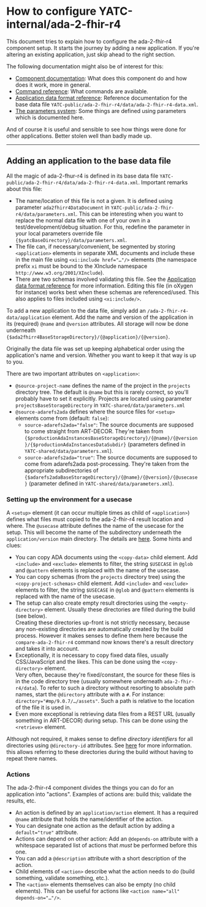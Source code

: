 # How to configure YATC-internal/ada-2-fhir-r4

This document tries to explain how to configure the ada-2-fhir-r4 component setup. It starts the journey by adding a new application. If you're altering an existing application, just skip ahead to the right section.

The following documentation might also be of interest for this:

* [Component documentation](component-documentation.md): What does this component do and how does it work, more in general.
* [Command reference](commands.md): What commands are available.
* [Application data format reference](data-format-reference.md): Reference documentation for the base data file `YATC-public/ada-2-fhir-r4/data/ada-2-fhir-r4-data.xml`.
* [The parameters system](../../../YATC-shared/doc/parameters-system.md): Some things are defined using parameters which is documented here.

And of course it is useful and sensible to see how things were done for other applications. Better stolen well than badly made up.

-----

## Adding an application to the base data file

All the magic of ada-2-fhur-r4 is defined in its base data file `YATC-public/ada-2-fhir-r4/data/ada-2-fhir-r4-data.xml`.  Important remarks about this file:

* The name/location of this file is not a given. It is defined using parameter `ada2fhirr4DataDocument` in `YATC-public/ada-2-fhir-r4/data/parameters.xml`. This can be interesting when you want to replace the normal data file with one of your own in a test/development/debug situation. For this, redefine the parameter in your local parameters override file `{$yatcBaseDirectory}/data/parameters.xml`.
* The file can, if necessary/convenient, be segmented by storing `<application>` elements in separate XML documents and include these in the main file using `<xi:include href="…"/>` elements (the namespace prefix `xi` must be bound to the XInclude namespace `http://www.w3.org/2001/XInclude`).
* There are two schemas involved validating this file. See the [Application data format reference](data-format-reference.md) for more information. Editing this file (in oXygen for instance) works best when these schemas are referenced/used. This also applies to files included using `<xi:include/>`.

To add a new application to the data file, simply add an `/ada-2-fhir-r4-data/application` element. Add the name and version of the application in its (required) `@name` and `@version` attributes. All storage will now be done underneath `{$ada2fhirr4BaseStorageDirectory}/{@application}/{@version}`.

Originally the data file was set up keeping alphabetical order using the application's name and version. Whether you want to keep it that way is up to you.

There are two important attributes on `<application>`:

* `@source-project-name` defines the name of the project in the `projects` directory tree. The default is `@name` but this is rarely correct, so you'll probably have to set it explicitly. Projects are located using parameter `projectsBaseStorageDirectory` in `YATC-shared/data/parameters.xml`
* `@source-adarefs2ada` defines where the source files for `<setup>` elements come from (default: `false`):
  * `source-adarefs2ada="false"`: The source documents are supposed to come straight from ART-DECOR. They're taken from `{$productionAdaInstancesBaseStorageDirectory}/{@name}/{@version}/{$productionAdaInstancesDataSubdir}` (parameters defined in `YATC-shared/data/parameters.xml`).
  * `source-adarefs2ada="true"`: The source documents are supposed to come from adarefs2ada post-processing. They're taken from the appropriate subdirectories of `{$adarefs2adaBaseStorageDirectory}/{@name}/{@version}/{@usecase}` (parameter defined in `YATC-shared/data/parameters.xml`).
  
  
### Setting up the environment for a usecase

A `<setup>` element (it can occur multiple times as child of `<application>`) defines what files must copied to the ada-2-fhir-r4 result location  and where. The `@usecase` attribute defines the name of the usecase for the setup. This will become the name of the subdirectory underneath the `application/version` main directory. The details are [here](data-format-reference.md#setup-element). Some hints and clues:

* You can copy ADA documents using the `<copy-data>` child element. Add `<include>` and `<exclude>` elements to filter, the string `$USECASE` in `@glob` and `@pattern` elements is replaced with the name of the usecase.
* You can copy schemas (from the `projects` directory tree) using the `<copy-project-schemas>` child element. Add `<include>` and `<exclude>` elements to filter, the string `$USECASE` in `@glob` and `@pattern` elements is replaced with the name of the usecase.
* The setup can also create empty result directories using the `<empty-directory>` element. Usually these directories are filled during the build (see below).<br/>Creating these directories up-front is not strictly necessary, because any non-existing directories are automatically created by the build process. However it makes senses to define them here because the `compare-ada-2-fhir-r4` command now knows there's a result directory and takes it into account. 
* Exceptionally, it is necessary to copy fixed data files, usually CSS/JavaScript and the likes. This can be done using the `<copy-directory>` element.<br/>Very often, because they're fixed/constant, the source for these files is in the code directory tree (usually somewhere underneath `ada-2-fhir-r4/data`). To refer to such a directory without resorting to absolute path names, start the `@directory` attribute with a `#`. For instance: `directory="#mp/9.0.7/…/assets"`. Such a path is relative to the location of the file it is used in.
* Even more exceptional is retrieving data files from a REST URL (usually something in ART-DECOR) during setup. This can be done using the `<retrieve>` element.

Although not required, it makes sense to define *directory identifiers* for all directories using `@directory-id` attributes. See [here](data-format-reference.md#resolving-directory-attribute) for more information. this allows referring to these directories during the build without having to repeat there names.

### Actions

The ada-2-fhir-r4 component divides the things you can do for an application into "actions". Examples of actions are: build this; validate the results, etc.

* An action is defined by an `application/action` element. It has a required `@name` attribute that holds the name/identifier of the action.
* You can designate one action as the default action by adding a `default="true"` attribute.
* Actions can depend on other action: Add an `@depends-on` attribute with a whitespace separated list of actions that *must* be performed before this one.
* You can add a `@description` attribute with a short description of the action.
* Child elements of `<action>` describe what the action needs to do (build something, validate something, etc.).
* The `<action>` elements themselves can also be empty (no child elements). This can be useful for actions like `<action name="all" depends-on="…"/>`.

